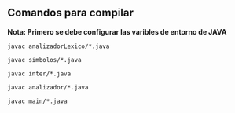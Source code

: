 ## Comandos para compilar
**Nota: Primero se debe configurar las varibles de entorno de JAVA**

`javac analizadorLexico/*.java`

`javac simbolos/*.java`

`javac inter/*.java`

`javac analizador/*.java`

`javac main/*.java`

